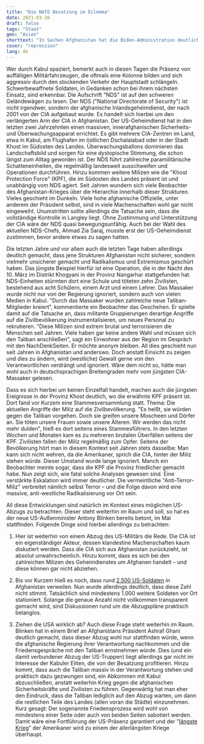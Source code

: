 ```yaml
---
title: "Die NATO Besatzung im Dilemma"
date: 2021-03-26
draft: false
tags: "Staat"
geo: "Asien"
shorttext: "In Sachen Afghanistan hat die Biden-Administration deutlich gemacht, dass sie in vielerlei Hinsicht den Trump-Kurs fortsetzen möchte."
cover: "repression"
lang: de
---
```


Wer durch Kabul spaziert, bemerkt auch in diesen Tagen die Präsenz von auffälligen Militärfahrzeugen, die oftmals eine Kolonne bilden und sich aggressiv durch den stockenden Verkehr der Hauptstadt schlängeln. Schwerbewaffnete Soldaten, in Gedanken schon bei ihrem nächsten Einsatz, sind erkennbar. Die Aufschrift "NDS" ist auf den schweren Geländewägen zu lesen. Der NDS ("National Directorate of Security") ist nicht irgendwer, sondern der afghanische Inlandsgeheimdienst, der nach 2001 von der CIA aufgebaut wurde. Es handelt sich hierbei um den verlängerten Arm der CIA in Afghanistan. Der US-Geheimdienst hat in den letzten zwei Jahrzehnten einen massiven, innerafghanischen Sicherheits- und Überwachungsapparat errichtet. Es gibt mehrere CIA-Zentren im Land, etwa in Kabul, am Flughafen im östlichen Dschalalabad oder in der Stadt Khost im Südosten des Landes. Überwachungsballons dominieren das Landschaftsbild und sorgen für eine dystopische Stimmung, die schon längst zum Alltag geworden ist. Der NDS führt zahlreiche paramilitärische Schatteneinheiten, die regelmäßig landesweit ausschweifen und Operationen durchführen. Hinzu kommen weitere Milizen wie die "Khost Protection Force" (KPF), die im Südosten des Landes präsent ist und unabhängig vom NDS agiert. Seit Jahren wundern sich viele Beobachter des Afghanistan-Krieges über die Hierarchie innerhalb dieser Strukturen. Vieles geschieht im Dunkeln. Viele hohe afghanische Offizielle, unter anderem der Präsident selbst, sind in viele Machenschaften wohl gar nicht eingeweiht. Unumstritten sollte allerdings die Tatsache sein, dass die vollständige Kontrolle in Langley liegt. Ohne Zustimmung und Unterstützung der CIA wäre der NDS quasi bewegungsunfähig. Auch bei der Wahl des aktuellen NDS-Chefs, Ahmad Zia Saraj, musste erst der US-Geheimdienst zustimmen, bevor andere etwas zu sagen hatten.

Die letzten Jahre und vor allem auch die letzten Tage haben allerdings deutlich gemacht, dass jene Strukturen Afghanistan nicht sicherer, sondern vielmehr unsicherer gemacht und Radikalismus und Extremismus geschürt haben. Das jüngste Beispiel hierfür ist eine Operation, die in der Nacht des 10. März im Distrikt Khogyani in der Provinz Nangarhar stattgefunden hat. NDS-Einheiten stürmten dort eine Schule und töteten zehn Zivilisten, bestehend aus acht Schülern, einem Arzt und einem Lehrer. Das Massaker wurde nicht nur von der Regierung ignoriert, sondern auch von vielen Medien in Kabul. "Durch das Massaker wurden zahlreiche neue Taliban-Mitglieder kreiert", kommentierte ein Beobachter das Geschehen. Er spielte damit auf die Tatsache an, dass militante Gruppierungen derartige Angriffe auf die Zivilbevölkerung instrumentalisieren, um neues Personal zu rekrutieren. "Diese Milizen sind extrem brutal und terrorisieren die Menschen seit Jahren. Viele haben gar keine andere Wahl und müssen sich den Taliban anschließen", sagt ein Einwohner aus der Region im Gespräch mit den NachDenkSeiten. Er möchte anonym bleiben. All dies geschieht nun seit Jahren in Afghanistan und anderswo. Doch anstatt Einsicht zu zeigen und dies zu ändern, wird (westliche) Gewalt gerne von den Verantwortlichen verdrängt und ignoriert. Wäre dem nicht so, hätte man wohl auch in deutschsprachigen Breitengraden mehr vom jüngsten CIA-Massaker gelesen.

Dass es sich hierbei um keinen Einzelfall handelt, machen auch die jüngsten Ereignisse in der Provinz Khost deutlich, wo die erwähnte KPF präsent ist. Dort fand vor Kurzem eine Stammesversammlung statt. Thema: Die aktuellen Angriffe der Miliz auf die Zivilbevölkerung. "Es heißt, sie würden gegen die Taliban vorgehen. Doch sie greifen unsere Moscheen und Dörfer an. Sie töten unsere Frauen sowie unsere Älteren. Wir werden das nicht mehr dulden", hieß es dort seitens eines Stammesführers. In den letzten Wochen und Monaten kam es zu mehreren brutalen Überfällen seitens der KPF. Zivilisten fallen der Miliz regelmäßig zum Opfer. Seitens der Bevölkerung hört man in diesem Kontext seit Jahren stets dasselbe: Man kann sich nicht wehren, da die Amerikaner, sprich die CIA, hinter der Miliz stehen würde. Dieser Umstand wurde lange ignoriert. Manch ein Beobachter meinte sogar, dass die KPF die Provinz friedlicher gemacht habe. Nun zeigt sich, wie fatal solche Analysen gewesen sind. Eine verstärkte Eskalation wird immer deutlicher. Die vermeintliche "Anti-Terror-Miliz" verbreitet nämlich selbst Terror – und die Folge davon wird eine massive, anti-westliche Radikalisierung vor Ort sein.

All diese Entwicklungen sind natürlich im Kontext eines möglichen US-Abzugs zu betrachten. Dieser steht weiterhin im Raum und soll, so hat es der neue US-Außenminister Antony Blinken bereits betont, im Mai stattfinden. Folgende Dinge sind hierbei allerdings zu betrachten:

  1. Hier ist weiterhin von einem Abzug des US-Militärs die Rede. Die CIA ist ein eigenständiger Akteur, dessen klandestine Machenschaften kaum diskutiert werden. Dass die CIA sich aus Afghanistan zurückzieht, ist absolut unwahrscheinlich. Hinzu kommt, dass es sich bei den zahlreichen Milizen des Geheimdienstes um Afghanen handelt – und diese können gar nicht abziehen.

  2. Bis vor Kurzem hieß es noch, dass rund [2.500 US-Soldaten](https://www.nytimes.com/2021/03/14/world/asia/us-troops-afghanistan.html "U.S. Has 1,000 More Troops in Afghanistan Than It Disclosed") in Afghanistan verweilen. Nun wurde allerdings deutlich, dass diese Zahl nicht stimmt. Tatsächlich sind mindestens 1.000 weitere Soldaten vor Ort stationiert. Solange die genaue Anzahl nicht vollkommen transparent gemacht wird, sind Diskussionen rund um die Abzugspläne praktisch belanglos.

  3. Ziehen die USA wirklich ab? Auch diese Frage steht weiterhin im Raum. Blinken hat in einem Brief an Afghanistans Präsident Ashraf Ghani deutlich gemacht, dass dieser Abzug wohl nur stattfinden würde, wenn die afghanische Regierung ihrer Verantwortung nachkommen und die Friedensgespräche mit den Taliban ernstnehmen würde. Dies (und ein damit verbundener Abzug der US-Truppen) liegt allerdings gar nicht im Interesse der Kabuler Eliten, die von der Besatzung profitieren. Hinzu kommt, dass auch die Taliban massiv in der Verantwortung stehen und praktisch dazu gezwungen sind, ein Abkommen mit Kabul abzuschließen, anstatt weiterhin Krieg gegen die afghanischen Sicherheitskräfte und Zivilisten zu führen. Gegenwärtig hat man eher den Eindruck, dass die Taliban lediglich auf den Abzug warten, um dann die restlichen Teile des Landes (allen voran die Städte) einzunehmen. Kurz gesagt: Der sogenannte Friedensprozess wird wohl von mindestens einer Seite oder auch von beiden Seiten sabotiert werden. Damit wäre eine Fortführung der US-Präsenz garantiert und der "[längste Krieg](https://www.voanews.com/south-central-asia/blinken-warns-afghanistans-ghani-dire-consequences-without-urgent-changes "Blinken Warns Afghanistan’s Ghani of Dire Consequences Without Urgent Changes")" der Amerikaner wird zu einem der allerlängsten Kriege überhaupt.
